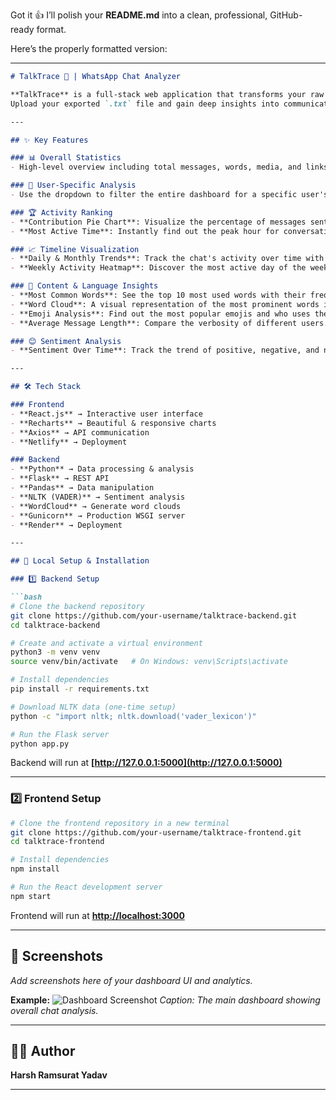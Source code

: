 Got it 👍 I’ll polish your **README.md** into a clean, professional, GitHub-ready format.

Here’s the properly formatted version:

---

````markdown
# TalkTrace 💬 | WhatsApp Chat Analyzer

**TalkTrace** is a full-stack web application that transforms your raw WhatsApp chat history into a beautiful, interactive analytics dashboard.  
Upload your exported `.txt` file and gain deep insights into communication patterns, user activity, content trends, and sentiment over time.

---

## ✨ Key Features

### 📊 Overall Statistics  
- High-level overview including total messages, words, media, and links shared.

### 👤 User-Specific Analysis  
- Use the dropdown to filter the entire dashboard for a specific user's activity.

### 🏆 Activity Ranking  
- **Contribution Pie Chart**: Visualize the percentage of messages sent by each user.  
- **Most Active Time**: Instantly find out the peak hour for conversations.

### 📈 Timeline Visualization  
- **Daily & Monthly Trends**: Track the chat's activity over time with interactive line charts.  
- **Weekly Activity Heatmap**: Discover the most active day of the week and hour of the day.

### 📝 Content & Language Insights  
- **Most Common Words**: See the top 10 most used words with their frequency and percentage.  
- **Word Cloud**: A visual representation of the most prominent words in the chat.  
- **Emoji Analysis**: Find out the most popular emojis and who uses them.  
- **Average Message Length**: Compare the verbosity of different users.

### 😊 Sentiment Analysis  
- **Sentiment Over Time**: Track the trend of positive, negative, and neutral messages on a monthly basis.

---

## 🛠️ Tech Stack

### Frontend  
- **React.js** → Interactive user interface  
- **Recharts** → Beautiful & responsive charts  
- **Axios** → API communication  
- **Netlify** → Deployment  

### Backend  
- **Python** → Data processing & analysis  
- **Flask** → REST API  
- **Pandas** → Data manipulation  
- **NLTK (VADER)** → Sentiment analysis  
- **WordCloud** → Generate word clouds  
- **Gunicorn** → Production WSGI server  
- **Render** → Deployment  

---

## 🚀 Local Setup & Installation

### 1️⃣ Backend Setup

```bash
# Clone the backend repository
git clone https://github.com/your-username/talktrace-backend.git
cd talktrace-backend

# Create and activate a virtual environment
python3 -m venv venv
source venv/bin/activate   # On Windows: venv\Scripts\activate

# Install dependencies
pip install -r requirements.txt

# Download NLTK data (one-time setup)
python -c "import nltk; nltk.download('vader_lexicon')"

# Run the Flask server
python app.py
````

Backend will run at **[http://127.0.0.1:5000](http://127.0.0.1:5000)**

---

### 2️⃣ Frontend Setup

```bash
# Clone the frontend repository in a new terminal
git clone https://github.com/your-username/talktrace-frontend.git
cd talktrace-frontend

# Install dependencies
npm install

# Run the React development server
npm start
```

Frontend will run at **[http://localhost:3000](http://localhost:3000)**

---

## 📸 Screenshots

*Add screenshots here of your dashboard UI and analytics.*

**Example:**
![Dashboard Screenshot](./screenshots/dashboard.png)
*Caption: The main dashboard showing overall chat analysis.*

---

## 👨‍💻 Author

**Harsh Ramsurat Yadav**

---

